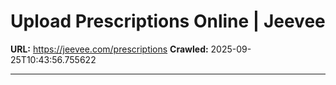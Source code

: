# Upload Prescriptions Online | Jeevee

**URL:** https://jeevee.com/prescriptions
**Crawled:** 2025-09-25T10:43:56.755622

---

